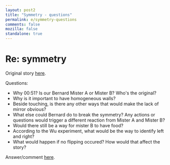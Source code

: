 ```yaml
---
layout: post2
title: "Symmetry - questions"
permalink: e/symmetry-questions
comments: false
mozilla: false
standalone: true
---
```


# Re: symmetry

Original story [here](./symmetry).

Questions:

- Why 00:51? Is our Bernard Mister A or Mister B? Who's the original?
- Why is it important to have homogeneous walls?
- Beside touching, is there any other ways that would make the lack of mirror obvious?
- What else could Bernard do to break the symmetry? Any actions or questions would trigger a different reaction from Mister A and Mister     B?
- Would there still be a way for mister B to have food?
- According to the Wu experiment, what would be the way to identify left and right?
- What would happen if no flipping occured? How would that affect the story?

Answer/comment [here](./symmetry).

